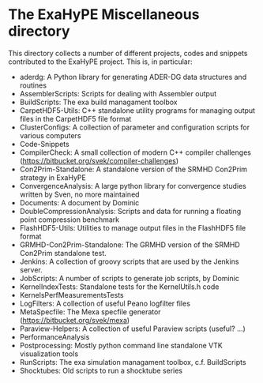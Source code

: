 # The ExaHyPE Miscellaneous directory #

This directory collects a number of different projects, codes and snippets contributed
to the ExaHyPE project. This is, in particular:

* aderdg: A Python library for generating ADER-DG data structures and routines
* AssemblerScripts: Scripts for dealing with Assembler output
* BuildScripts: The exa build managament toolbox
* CarpetHDF5-Utils: C++ standalone utility programs for managing output files in the CarpetHDF5 file format
* ClusterConfigs: A collection of parameter and configuration scripts for various computers
* Code-Snippets
* CompilerCheck: A small collection of modern C++ compiler challenges (https://bitbucket.org/svek/compiler-challenges)
* Con2Prim-Standalone: A standalone version of the SRMHD Con2Prim strategy in ExaHyPE
* ConvergenceAnalysis: A large python library for convergence studies written by Sven, no more maintained
* Documents: A document by Dominic
* DoubleCompressionAnalysis: Scripts and data for running a floating point compression benchmark
* FlashHDF5-Utils: Utilities to manage output files in the FlashHDF5 file format
* GRMHD-Con2Prim-Standalone: The GRMHD version of the SRMHD Con2Prim standalone test.
* Jenkins: A collection of groovy scripts that are used by the Jenkins server.
* JobScripts: A number of scripts to generate job scripts, by Dominic
* KernelIndexTests: Standalone tests for the KernelUtils.h code
* KernelsPerfMeasurementsTests
* LogFilters: A collection of useful Peano logfilter files
* MetaSpecfile: The Mexa specfile generator (https://bitbucket.org/svek/mexa)
* Paraview-Helpers: A collection of useful Paraview scripts (useful? ...)
* PerformanceAnalysis
* Postprocessing: Mostly python command line standalone VTK visualization tools
* RunScripts: The exa simulation managament toolbox, c.f. BuildScripts
* Shocktubes: Old scripts to run a shocktube series
